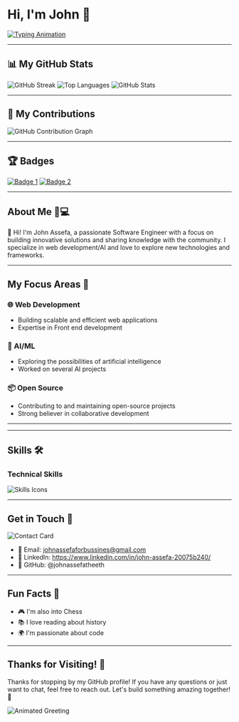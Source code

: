 # Hi, I'm John 🚀

[![Typing Animation](https://readme-typing-svg.herokuapp.com?color=FF6B6B&lines=Passionate+Developer+&&+Open+Source+Enthusiast+&&+AI+ML+Enthusiast)](https://github.com/johnassefatheeth)

---

## 📊 My GitHub Stats

![GitHub Streak](https://github-readme-streak-stats.herokuapp.com/?user=johnassefatheeth)
![Top Languages](https://github-readme-stats.vercel.app/api/top-langs/?username=johnassefatheeth)
![GitHub Stats](https://github-readme-stats.vercel.app/api?username=johnassefatheeth&show_icons=true&theme=radical)

---

## 🌟 My Contributions

![GitHub Contribution Graph](https://github.com/users/johnassefatheeth/contributions)

---

## 🏆 Badges

[![Badge 1](https://img.shields.io/badge/Badge1-Label1-Informational)](link)
[![Badge 2](https://img.shields.io/badge/Badge2-Label2-Informational)](link)

---

## About Me 🧑💻

👋 Hi! I'm John Assefa, a passionate Software Engineer with a focus on building innovative solutions and sharing knowledge with the community. I specialize in web development/AI and love to explore new technologies and frameworks.

---

## My Focus Areas 🎯

### 🌐 Web Development
- Building scalable and efficient web applications
- Expertise in Front end development

### 🤖 AI/ML
- Exploring the possibilities of artificial intelligence
- Worked on several AI projects

### 📦 Open Source
- Contributing to and maintaining open-source projects
- Strong believer in collaborative development

---

---

## Skills 🛠️

### Technical Skills
![Skills Icons](https://skillicons.dev/icons?i=js,python,vue,next,nuxt,html,css,react,nodejs,mysql,git,three,tailwind)

---

## Get in Touch 📱

![Contact Card](https://api.qrserver.com/v1/create-qr-code/?size=200x200&data=your-contact-info)

- 📧 Email: johnassefaforbussines@gmail.com
- 📱 LinkedIn: https://www.linkedin.com/in/john-assefa-20075b240/
- 📱 GitHub: @johnassefatheeth

---

## Fun Facts 🎉

- 🎮 I'm also into Chess
- 📚 I love reading about history
- 🌍 I'm passionate about code

---

## Thanks for Visiting! 🙏

Thanks for stopping by my GitHub profile! If you have any questions or just want to chat, feel free to reach out. Let's build something amazing together! 🚀

![Animated Greeting](https://readme-typing-svg.herokuapp.com?color=FF6B6B&lines=Happy+coding!+🚀)
